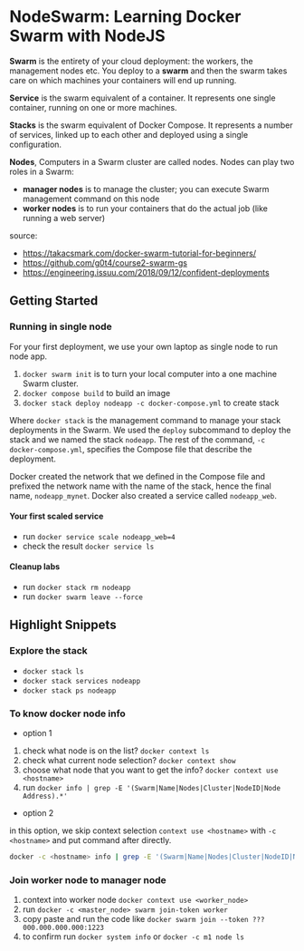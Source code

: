 # NodeSwarm: Learning Docker Swarm with NodeJS

**Swarm** is the entirety of your cloud deployment: the workers, the management nodes etc. You deploy to a **swarm** 
and then the swarm takes care on which machines your containers will end up running.

**Service** is the swarm equivalent of a container. It represents one single container, running on one or more machines.

**Stacks** is the swarm equivalent of Docker Compose. It represents a number of services, linked up to each other and 
deployed using a single configuration.

**Nodes**, Computers in a Swarm cluster are called nodes. Nodes can play two roles in a Swarm:
- **manager nodes** is to manage the cluster; you can execute Swarm management command on this node
- **worker nodes** is to run your containers that do the actual job (like running a web server)

source: 
- https://takacsmark.com/docker-swarm-tutorial-for-beginners/
- https://github.com/g0t4/course2-swarm-gs
- https://engineering.issuu.com/2018/09/12/confident-deployments

## Getting Started


### Running in single node

For your first deployment, we use your own laptop as single node to run node app. 

1. `docker swarm init` is to turn your local computer into a one machine Swarm cluster.
2. `docker compose build` to build an image
3. `docker stack deploy nodeapp -c docker-compose.yml` to create stack

Where `docker stack` is the management command to manage your stack deployments in the Swarm. We used 
the `deploy` subcommand to deploy the stack and we named the stack `nodeapp`. The rest of the command, 
`-c docker-compose.yml`, specifies the Compose file that describe the deployment.

Docker created the network that we defined in the Compose file and prefixed the network name with the name 
of the stack, hence the final name, `nodeapp_mynet`. Docker also created a service called `nodeapp_web`.

#### Your first scaled service

- run `docker service scale nodeapp_web=4`
- check the result `docker service ls`

#### Cleanup labs

- run `docker stack rm nodeapp`
- run `docker swarm leave --force`

## Highlight Snippets

### Explore the stack

- `docker stack ls`
- `docker stack services nodeapp`
- `docker stack ps nodeapp`

### To know docker node info

- option 1

1. check what node is on the list? `docker context ls`
2. check what current node selection? `docker context show`
3. choose what node that you want to get the info? `docker context use <hostname>`
4. run `docker info | grep -E '(Swarm|Name|Nodes|Cluster|NodeID|Node Address).*'`

- option 2

in this option, we skip context selection `context use <hostname>` with `-c <hostname>` and put command after directly.

```sh
docker -c <hostname> info | grep -E '(Swarm|Name|Nodes|Cluster|NodeID|Node Address).*'
```


### Join worker node to manager node

1. context into worker node `docker context use <worker_node>`
2. run `docker -c <master_node> swarm join-token worker`
3. copy paste and run the code like `docker swarm join --token ??? 000.000.000.000:1223`
4. to confirm run `docker system info` or `docker -c m1 node ls`